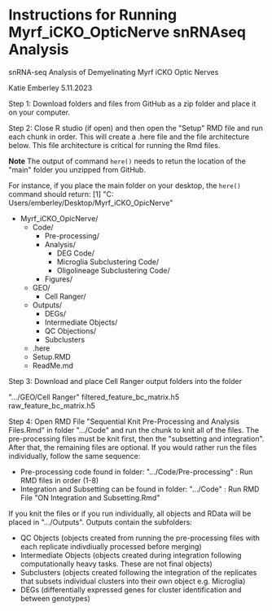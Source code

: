 # Instructions for Running Myrf_iCKO_OpticNerve snRNAseq Analysis
snRNA-seq Analysis of Demyelinating Myrf iCKO Optic Nerves

Katie Emberley 5.11.2023

Step 1: Download folders and files from GitHub as a zip folder and place it on your computer.

Step 2: Close R studio (if open) and then open the "Setup" RMD file and run each chunk in order. This will create a .here file and the file architecture below. This file architecture is critical for running the Rmd files. 

**Note** The output of command `here()` needs to retun the location of the "main" folder you unzipped from GitHub. 

For instance, if you place the main folder on your desktop, the `here()` command should return:
[1] "C: Users/emberley/Desktop/Myrf_iCKO_OpicNerve"

+ Myrf_iCKO_OpicNerve/
    * Code/
        * Pre-processing/
        * Analysis/
           * DEG Code/
           * Microglia Subclustering Code/
           * Oligolineage Subclustering Code/
        * Figures/
  * GEO/
    * Cell Ranger/
   * Outputs/
      * DEGs/
      * Intermediate Objects/
      * QC Objections/
      * Subclusters
   * .here
   * Setup.RMD
   * ReadMe.md
   
Step 3: Download and place Cell Ranger output folders into the folder

".../GEO/Cell Ranger" filtered_feature_bc_matrix.h5 raw_feature_bc_matrix.h5

Step 4: Open RMD File "Sequential Knit Pre-Processing and Analysis Files.Rmd" in folder ".../Code" and run the chunk to knit all of the files. The pre-processing files must be knit first, then the "subsetting and integration". After that, the remaining files are optional. If you would rather run the files individually, follow the same sequence:

+ Pre-processing code found in folder: ".../Code/Pre-processing" : Run RMD files in order (1-8)
+ Integration and Subsetting can be found in folder: ".../Code" : Run RMD File "ON Integration and Subsetting.Rmd"

If you knit the files or if you run individually, all objects and RData will be placed in ".../Outputs". Outputs contain the subfolders:

+ QC Objects (objects created from running the pre-processing files with each replicate indivdiually processed before merging)
+ Intermediate Objects (objects created during integration following computationally heavy tasks. These are not final objects)
+ Subclusters (objects created following the integration of the replicates that subsets individual clusters into their own object e.g. Microglia)
+ DEGs (differentially expressed genes for cluster identification and between genotypes)
